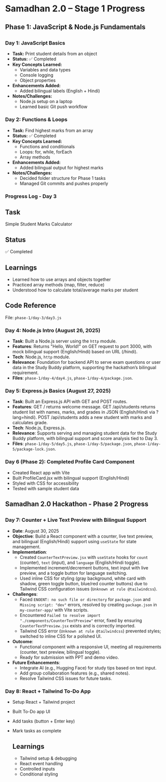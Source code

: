 # Samadhan 2.0 – Stage 1 Progress

##
## Phase 1: JavaScript & Node.js Fundamentals
##


### Day 1: JavaScript Basics

- **Task:** Print student details from an object
- **Status:** ✅ Completed
- **Key Concepts Learned:**
  - Variables and data types
  - Console logging
  - Object properties
- **Enhancements Added:**
  - Added bilingual labels (English + Hindi)
- **Notes/Challenges:**
  - Node.js setup on a laptop
  - Learned basic Git push workflow

### Day 2: Functions & Loops

- **Task:** Find highest marks from an array
- **Status:** ✅ Completed
- **Key Concepts Learned:**
  - Functions and conditionals
  - Loops: for, while, forEach
  - Array methods
- **Enhancements Added:**
  - Added bilingual output for highest marks
- **Notes/Challenges:**
  - Decided folder structure for Phase 1 tasks
  - Managed Git commits and pushes properly


### Progress Log - Day 3

## Task
Simple Student Marks Calculator
## Status
✅ Completed
## Learnings
- Learned how to use arrays and objects together
- Practiced array methods (map, filter, reduce)
- Understood how to calculate total/average marks per student
## Code Reference
File: `phase-1/day-3/day3.js`


### Day 4: Node.js Intro (August 26, 2025)
- **Task**: Built a Node.js server using the `http` module.
- **Features**: Returns "Hello, World!" on GET request to port 3000, with mock bilingual support (English/Hindi) based on URL (/hindi).
- **Tech**: Node.js, `http` module.
- **Relevance**: Foundation for backend API to serve exam questions or user data in the Study Buddy platform, supporting the hackathon’s bilingual requirement.
- **Files**: `phase-1/day-4/day4.js`, `phase-1/day-4/package.json`.


### Day 5: Express.js Basics (August 27, 2025)
- **Task**: Built an Express.js API with GET and POST routes.
- **Features**: GET / returns welcome message. GET /api/students returns student list with names, marks, and grades in JSON (English/Hindi via ?lang=hindi). POST /api/students adds a new student with marks and calculates grade.
- **Tech**: Node.js, Express.js.
- **Relevance**: Supports serving and managing student data for the Study Buddy platform, with bilingual support and score analysis tied to Day 3.
- **Files**: `phase-1/day-5/day5.js`, `phase-1/day-5/package.json`, `phase-1/day-5/package-lock.json`.


### Day 6 (Phase 2): Completed Profile Card Component
- Created React app with Vite
- Built ProfileCard.jsx with bilingual support (English/Hindi)
- Styled with CSS for accessibility
- Tested with sample student data



##
## Samadhan 2.0 Hackathon - Phase 2 Progress
##



### Day 7: Counter + Live Text Preview with Bilingual Support
- **Date**: August 30, 2025
- **Objective**: Build a React component with a counter, live text preview, and bilingual (English/Hindi) support using `useState` for state management.
- **Implementation**:
  - Created `CounterTextPreview.jsx` with `useState` hooks for `count` (counter), `text` (input), and `language` (English/Hindi toggle).
  - Implemented increment/decrement buttons, text input with live preview, and a toggle button for language switching.
  - Used inline CSS for styling (gray background, white card with shadow, green toggle button, blue/red counter buttons) due to Tailwind CSS configuration issues (`Unknown at rule @tailwindcss`).
- **Challenges**:
  - Faced `ENOENT: no such file or directory` for `package.json` and `Missing script: "dev"` errors, resolved by creating `package.json` in `my-counter-app/` with Vite scripts.
  - Encountered `Failed to resolve import "./components/CounterTextPreview"` error, fixed by ensuring `CounterTextPreview.jsx` exists and is correctly imported.
  - Tailwind CSS error (`Unknown at rule @tailwindcss`) prevented styles; switched to inline CSS for a polished UI.
- **Outcome**:
  - Functional component with a responsive UI, meeting all requirements (counter, text preview, bilingual toggle).
  - Ready for submission with PPT and demo video.
- **Future Enhancements**:
  - Integrate AI (e.g., Hugging Face) for study tips based on text input.
  - Add group collaboration features (e.g., shared notes).
  - Resolve Tailwind CSS issues for future tasks.



### Day 8: React + Tailwind To-Do App
- Setup React + Tailwind project
- Built To-Do app UI
- Add tasks (button + Enter key)
- Mark tasks as complete

  ## Learnings
  - Tailwind setup & debugging
  - React event handling
  - Controlled inputs
  - Conditional styling